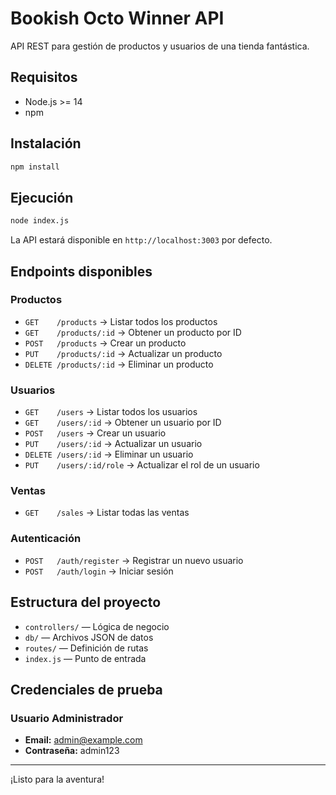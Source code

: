 # Bookish Octo Winner API

API REST para gestión de productos y usuarios de una tienda fantástica.

## Requisitos
- Node.js >= 14
- npm

## Instalación

```bash
npm install
```

## Ejecución

```bash
node index.js
```

La API estará disponible en `http://localhost:3003` por defecto.

## Endpoints disponibles

### Productos
- `GET    /products`           → Listar todos los productos
- `GET    /products/:id`       → Obtener un producto por ID
- `POST   /products`           → Crear un producto
- `PUT    /products/:id`       → Actualizar un producto
- `DELETE /products/:id`       → Eliminar un producto

### Usuarios
- `GET    /users`              → Listar todos los usuarios
- `GET    /users/:id`          → Obtener un usuario por ID
- `POST   /users`              → Crear un usuario
- `PUT    /users/:id`          → Actualizar un usuario
- `DELETE /users/:id`          → Eliminar un usuario
- `PUT    /users/:id/role`     → Actualizar el rol de un usuario

### Ventas
- `GET    /sales`              → Listar todas las ventas

### Autenticación
- `POST   /auth/register`      → Registrar un nuevo usuario
- `POST   /auth/login`         → Iniciar sesión

## Estructura del proyecto
- `controllers/` — Lógica de negocio
- `db/` — Archivos JSON de datos
- `routes/` — Definición de rutas
- `index.js` — Punto de entrada

## Credenciales de prueba

### Usuario Administrador
- **Email:** admin@example.com
- **Contraseña:** admin123

---
¡Listo para la aventura!
